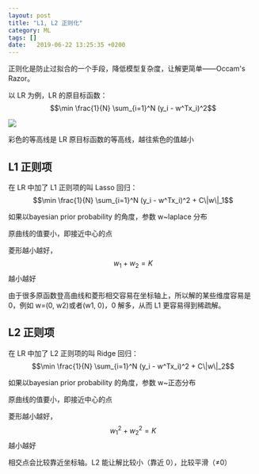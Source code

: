 ```yaml
---
layout: post
title: "L1, L2 正则化"
category: ML
tags: []
date:   2019-06-22 13:25:35 +0200
---
```


正则化是防止过拟合的一个手段，降低模型复杂度，让解更简单——Occam's Razor。

以 LR 为例，LR 的原目标函数：$$\min \frac{1}{N} \sum_{i=1}^N (y_i - w^Tx_i)^2$$

![](http://strongman1995.github.io/assets/images/2019-06-22-regularization/1.jpg)

彩色的等高线是 LR 原目标函数的等高线，越往紫色的值越小

## L1 正则项

在 LR 中加了 L1 正则项的叫 Lasso 回归：$$\min  \frac{1}{N} \sum_{i=1}^N (y_i - w^Tx_i)^2 + C\|w\|_1$$

如果以bayesian prior probability 的角度，参数 w~laplace 分布

原曲线的值要小，即接近中心的点

菱形越小越好，$$w_1+w_2=K$$ 越小越好

由于很多原函数登高曲线和菱形相交容易在坐标轴上，所以解的某些维度容易是 0，例如 w=(0, w2)或者(w1, 0)，0 解多，从而 L1 更容易得到稀疏解。

## L2 正则项

在 LR 中加了 L2 正则项的叫 Ridge 回归：$$\min  \frac{1}{N} \sum_{i=1}^N (y_i - w^Tx_i)^2 + C\|w\|_2$$

如果以bayesian prior probability 的角度，参数 w~正态分布

原曲线的值要小，即接近中心的点

菱形越小越好，$$w_1^2+w_2^2=K$$ 越小越好

相交点会比较靠近坐标轴。L2 能让解比较小（靠近 0），比较平滑（≠0）